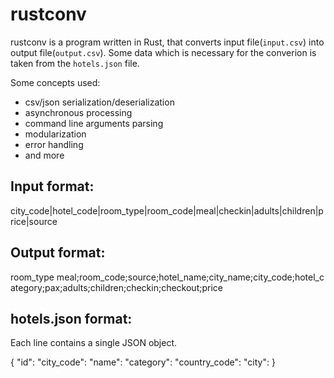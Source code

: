 # rustconv

rustconv is a program written in Rust, that converts input file(`input.csv`) into output file(`output.csv`).
Some data which is necessary for the converion is taken from the `hotels.json` file.

Some concepts used:
- csv/json serialization/deserialization
- asynchronous processing
- command line arguments parsing
- modularization
- error handling
- and more

## Input format: 

city_code|hotel_code|room_type|room_code|meal|checkin|adults|children|price|source

## Output format:

room_type&nbsp;meal;room_code;source;hotel_name;city_name;city_code;hotel_category;pax;adults;children;checkin;checkout;price

## hotels.json format:

Each line contains a single JSON object.

{
  "id":
  "city_code":
  "name":
  "category":
  "country_code":
  "city":
}

